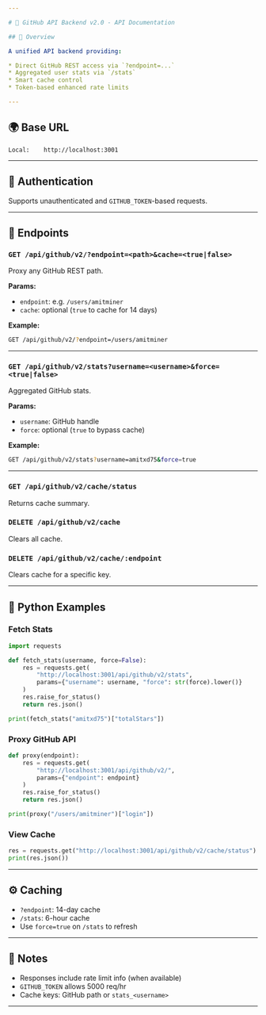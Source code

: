 ```yaml
---

# 🚀 GitHub API Backend v2.0 - API Documentation

## 🧭 Overview

A unified API backend providing:

* Direct GitHub REST access via `?endpoint=...`
* Aggregated user stats via `/stats`
* Smart cache control
* Token-based enhanced rate limits

---
```


## 🌍 Base URL

```
Local:    http://localhost:3001
```

---

## 🔐 Authentication

Supports unauthenticated and `GITHUB_TOKEN`-based requests.

---

## 📡 Endpoints

### `GET /api/github/v2/?endpoint=<path>&cache=<true|false>`

Proxy any GitHub REST path.

**Params:**

* `endpoint`: e.g. `/users/amitminer`
* `cache`: optional (`true` to cache for 14 days)

**Example:**

```bash
GET /api/github/v2/?endpoint=/users/amitminer
```

---

### `GET /api/github/v2/stats?username=<username>&force=<true|false>`

Aggregated GitHub stats.

**Params:**

* `username`: GitHub handle
* `force`: optional (`true` to bypass cache)

**Example:**

```bash
GET /api/github/v2/stats?username=amitxd75&force=true
```

---

### `GET /api/github/v2/cache/status`

Returns cache summary.

### `DELETE /api/github/v2/cache`

Clears all cache.

### `DELETE /api/github/v2/cache/:endpoint`

Clears cache for a specific key.

---

## 🐍 Python Examples

### Fetch Stats

```python
import requests

def fetch_stats(username, force=False):
    res = requests.get(
        "http://localhost:3001/api/github/v2/stats",
        params={"username": username, "force": str(force).lower()}
    )
    res.raise_for_status()
    return res.json()

print(fetch_stats("amitxd75")["totalStars"])
```

### Proxy GitHub API

```python
def proxy(endpoint):
    res = requests.get(
        "http://localhost:3001/api/github/v2/",
        params={"endpoint": endpoint}
    )
    res.raise_for_status()
    return res.json()

print(proxy("/users/amitminer")["login"])
```

### View Cache

```python
res = requests.get("http://localhost:3001/api/github/v2/cache/status")
print(res.json())
```

---

## ⚙️ Caching

* `?endpoint`: 14-day cache
* `/stats`: 6-hour cache
* Use `force=true` on `/stats` to refresh

---

## 🧠 Notes

* Responses include rate limit info (when available)
* `GITHUB_TOKEN` allows 5000 req/hr
* Cache keys: GitHub path or `stats_<username>`

---
